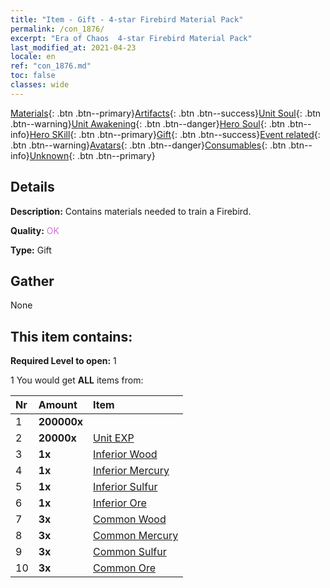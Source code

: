```yaml
---
title: "Item - Gift - 4-star Firebird Material Pack"
permalink: /con_1876/
excerpt: "Era of Chaos  4-star Firebird Material Pack"
last_modified_at: 2021-04-23
locale: en
ref: "con_1876.md"
toc: false
classes: wide
---
```

 [Materials](/Items/){: .btn .btn--primary}[Artifacts](/Items/Artifacts/){: .btn .btn--success}[Unit Soul](/Items/UnitSoul/){: .btn .btn--warning}[Unit Awakening](/Items/UnitAwakening/){: .btn .btn--danger}[Hero Soul](/Items/HeroSoul/){: .btn .btn--info}[Hero SKill](/Items/HeroSkill/){: .btn .btn--primary}[Gift](/Items/Gift/){: .btn .btn--success}[Event related](/Items/Events/){: .btn .btn--warning}[Avatars](/Items/Avatars/){: .btn .btn--danger}[Consumables](/Items/Consumables/){: .btn .btn--info}[Unknown](/Items/Unknown/){: .btn .btn--primary}

## Details
 **Description:** Contains materials needed to train a Firebird.

 **Quality:** <span style="color: #DA70D6">OK</span>

 **Type:** Gift

## Gather

  None

## This item contains:

 **Required Level to open:** 1

 1 You would get **ALL** items  from:

  | Nr | Amount |     Item    |
  |:---|:-------|:------------|
  | 1 |  **200000x** | <i class="fas fa-coins"/> |  | 
  | 2 |  **20000x** | [Unit EXP](/Items/con_902/) |  | 
  | 3 |  **1x** | [Inferior Wood](/Items/mat_1/) |  | 
  | 4 |  **1x** | [Inferior Mercury](/Items/mat_2/) |  | 
  | 5 |  **1x** | [Inferior Sulfur](/Items/mat_3/) |  | 
  | 6 |  **1x** | [Inferior Ore](/Items/mat_1/) |  | 
  | 7 |  **3x** | [Common Wood](/Items/mat_7/) |  | 
  | 8 |  **3x** | [Common Mercury](/Items/mat_8/) |  | 
  | 9 |  **3x** | [Common Sulfur](/Items/mat_9/) |  | 
  | 10 |  **3x** | [Common Ore](/Items/mat_6/) |  | 
